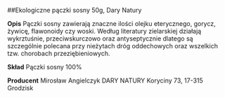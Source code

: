 ##Ekologiczne pączki sosny 50g, Dary Natury

**Opis** Pączki sosny zawierają znaczne ilości olejku eterycznego, gorycz, żywicę, flawonoidy czy woski. Według literatury zielarskiej działają wykrztuśnie, przeciwskurczowo oraz antyseptycznie dlatego są szczególnie polecana przy nieżytach dróg oddechowych oraz wszelkich tzw. chorobach przeziębieniowych. 

**Skład** Pączki sosny 100%

**Producent** Mirosław Angielczyk DARY NATURY
Koryciny 73, 17-315 Grodzisk